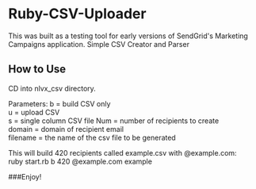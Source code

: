 # Ruby-CSV-Uploader
This was built as a testing tool for early versions of SendGrid's Marketing Campaigns application.
Simple CSV Creator and Parser

## How to Use

CD into nlvx_csv directory.

Parameters:
b = build CSV only  
u = upload CSV <Requires env file>  
s = single column CSV file
Num = number of recipients to create  
domain = domain of recipient email  
filename = the name of the csv file to be generated  

This will build 420 recipients called example.csv with @example.com:  
ruby start.rb b 420 @example.com  example

###Enjoy!




